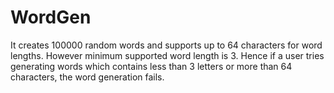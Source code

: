 # WordGen 
It creates 100000 random words and supports up to 64 characters for word lengths. However minimum supported word length is 3. Hence if a user tries generating words which contains less than 3 letters or more than 64 characters, the word generation fails. 



